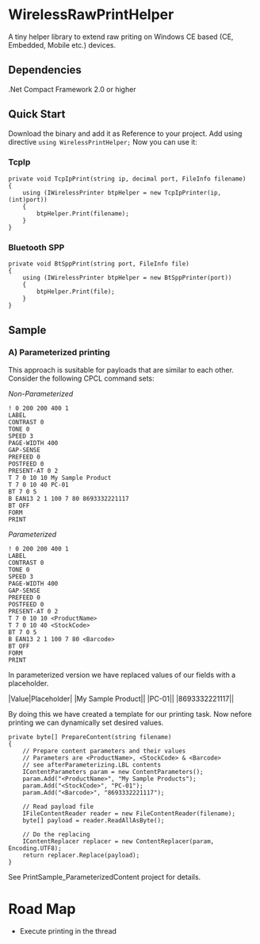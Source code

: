 # WirelessRawPrintHelper

A tiny helper library to extend raw priting on Windows CE based (CE, Embedded, Mobile etc.) devices. 

## Dependencies

.Net Compact Framework 2.0 or higher

## Quick Start
Download the binary and add it as Reference to your project.
Add using directive `using WirelessPrintHelper;`
Now you can use it:

### TcpIp
	private void TcpIpPrint(string ip, decimal port, FileInfo filename)
	{
		using (IWirelessPrinter btpHelper = new TcpIpPrinter(ip,(int)port))
		{
			btpHelper.Print(filename);
		}
	}
  
### Bluetooth SPP

	private void BtSppPrint(string port, FileInfo file)
	{
		using (IWirelessPrinter btpHelper = new BtSppPrinter(port))
		{
			btpHelper.Print(file);
		}
	}
  
## Sample

### A) Parameterized printing

This approach is susitable for payloads that are similar to each other. Consider the following CPCL command sets:

*Non-Parameterized*

	! 0 200 200 400 1
	LABEL
	CONTRAST 0
	TONE 0
	SPEED 3
	PAGE-WIDTH 400
	GAP-SENSE
	PREFEED 0
	POSTFEED 0
	PRESENT-AT 0 2
	T 7 0 10 10 My Sample Product
	T 7 0 10 40 PC-01
	BT 7 0 5
	B EAN13 2 1 100 7 80 8693332221117
	BT OFF
	FORM
	PRINT

*Parameterized*

	! 0 200 200 400 1
	LABEL
	CONTRAST 0
	TONE 0
	SPEED 3
	PAGE-WIDTH 400
	GAP-SENSE
	PREFEED 0
	POSTFEED 0
	PRESENT-AT 0 2
	T 7 0 10 10 <ProductName>
	T 7 0 10 40 <StockCode>
	BT 7 0 5
	B EAN13 2 1 100 7 80 <Barcode>
	BT OFF
	FORM
	PRINT

In parameterized version we have replaced values of our fields with a placeholder.

|Value|Placeholder|
|My Sample Product|<ProductName>|
|PC-01|<StockCode>|
|8693332221117|<Barcode>|

By doing this we have created a template for our printing task. Now nefore printing we can dynamically set desired values.

    private byte[] PrepareContent(string filename)
    {
        // Prepare content parameters and their values
        // Parameters are <ProductName>, <StockCode> & <Barcode>
        // see afterParameterizing.LBL contents
        IContentParameters param = new ContentParameters();
        param.Add("<ProductName>", "My Sample Products");
        param.Add("<StockCode>", "PC-01");
        param.Add("<Barcode>", "8693332221117");

        // Read payload file
        IFileContentReader reader = new FileContentReader(filename);
        byte[] payload = reader.ReadAllAsByte();

        // Do the replacing
        IContentReplacer replacer = new ContentReplacer(param, Encoding.UTF8);
        return replacer.Replace(payload);
    }

See PrintSample_ParameterizedContent project for details.

# Road Map
* Execute printing in the thread
